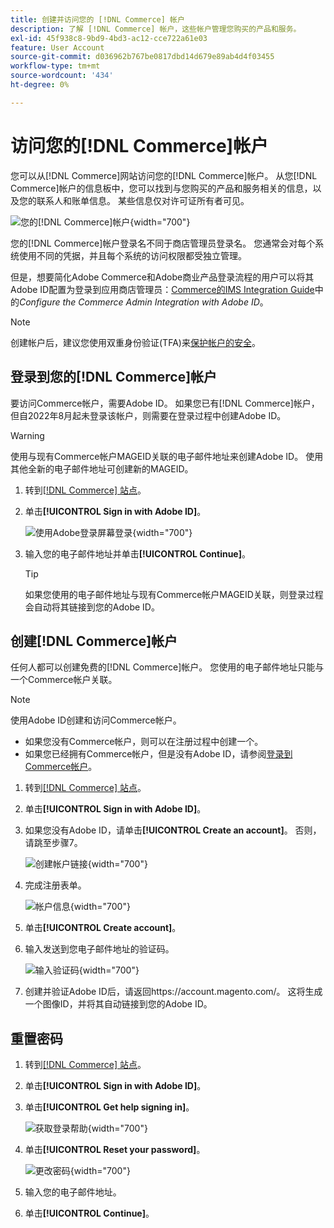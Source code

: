 ```yaml
---
title: 创建并访问您的 [!DNL Commerce] 帐户
description: 了解 [!DNL Commerce] 帐户，这些帐户管理您购买的产品和服务。
exl-id: 45f938c8-9bd9-4bd3-ac12-cce722a61e03
feature: User Account
source-git-commit: d036962b767be0817dbd14d679e89ab4d4f03455
workflow-type: tm+mt
source-wordcount: '434'
ht-degree: 0%

---
```



# 访问您的[!DNL Commerce]帐户

您可以从[!DNL Commerce]网站访问您的[!DNL Commerce]帐户。 从您[!DNL Commerce]帐户的信息板中，您可以找到与您购买的产品和服务相关的信息，以及您的联系人和账单信息。 某些信息仅对许可证所有者可见。

![您的[!DNL Commerce]帐户](./assets/home-acct.png){width="700"}

您的[!DNL Commerce]帐户登录名不同于商店管理员登录名。 您通常会对每个系统使用不同的凭据，并且每个系统的访问权限都受独立管理。

但是，想要简化Adobe Commerce和Adobe商业产品登录流程的用户可以将其Adobe ID配置为登录到应用商店管理员：[Commerce的IMS Integration Guide](https://experienceleague.adobe.com/en/docs/commerce-admin/start/admin/ims/adobe-ims-config)中的&#x200B;*Configure the Commerce Admin Integration with Adobe ID*。

>[!NOTE]
>
>创建帐户后，建议您使用双重身份验证(TFA)来[保护帐户的安全](commerce-account-secure.md)。

## 登录到您的[!DNL Commerce]帐户

要访问Commerce帐户，需要Adobe ID。 如果您已有[!DNL Commerce]帐户，但自2022年8月起未登录该帐户，则需要在登录过程中创建Adobe ID。

>[!WARNING]
>
>使用与现有Commerce帐户MAGEID关联的电子邮件地址来创建Adobe ID。 使用其他全新的电子邮件地址可创建新的MAGEID。

1. 转到[[!DNL Commerce] 站点](https://account.magento.com/customer/account/login/)。

1. 单击&#x200B;**[!UICONTROL Sign in with Adobe ID]**。

   ![使用Adobe登录屏幕登录](./assets/sign-in-with-adobe.png){width="700"}

1. 输入您的电子邮件地址并单击&#x200B;**[!UICONTROL Continue]**。

   >[!TIP]
   >
   >如果您使用的电子邮件地址与现有Commerce帐户MAGEID关联，则登录过程会自动将其链接到您的Adobe ID。

## 创建[!DNL Commerce]帐户

任何人都可以创建免费的[!DNL Commerce]帐户。 您使用的电子邮件地址只能与一个Commerce帐户关联。

>[!NOTE]
>
>使用Adobe ID创建和访问Commerce帐户。
>- 如果您没有Commerce帐户，则可以在注册过程中创建一个。
>- 如果您已经拥有Commerce帐户，但是没有Adobe ID，请参阅[登录到Commerce帐户](#log-in-to-your-dnl-commerce-account)。

1. 转到[[!DNL Commerce] 站点](https://account.magento.com/customer/account/login/)。

1. 单击&#x200B;**[!UICONTROL Sign in with Adobe ID]**。

1. 如果您没有Adobe ID，请单击&#x200B;**[!UICONTROL Create an account]**。 否则，请跳至步骤7。

   ![创建帐户链接](./assets/account-create-link.png){width="700"}

1. 完成注册表单。

   ![帐户信息](./assets/account-create.png){width="700"}

1. 单击&#x200B;**[!UICONTROL Create account]**。

1. 输入发送到您电子邮件地址的验证码。

   ![输入验证码](./assets/verification-code.png){width="700"}

1. 创建并验证Adobe ID后，请返回https://account.magento.com/。 这将生成一个图像ID，并将其自动链接到您的Adobe ID。

## 重置密码

1. 转到[[!DNL Commerce] 站点](https://account.magento.com/customer/account/login/)。

1. 单击&#x200B;**[!UICONTROL Sign in with Adobe ID]**。

1. 单击&#x200B;**[!UICONTROL Get help signing in]**。

   ![获取登录帮助](./assets/sign-in-get-help.png){width="700"}

1. 单击&#x200B;**[!UICONTROL Reset your password]**。

   ![更改密码](./assets/change-password.png){width="700"}

1. 输入您的电子邮件地址。

1. 单击&#x200B;**[!UICONTROL Continue]**。
